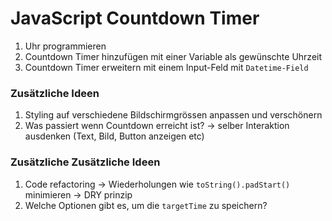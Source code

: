 # JavaScript Countdown Timer

1. Uhr programmieren
1. Countdown Timer hinzufügen mit einer Variable als gewünschte Uhrzeit
1. Countdown Timer erweitern mit einem Input-Feld mit `Datetime-Field`

### Zusätzliche Ideen

1. Styling auf verschiedene Bildschirmgrössen anpassen und verschönern
1. Was passiert wenn Countdown erreicht ist? -> selber Interaktion ausdenken (Text, Bild, Button anzeigen etc)

### Zusätzliche Zusätzliche Ideen

1. Code refactoring -> Wiederholungen wie `toString().padStart()` minimieren -> DRY prinzip
1. Welche Optionen gibt es, um die `targetTime` zu speichern?
